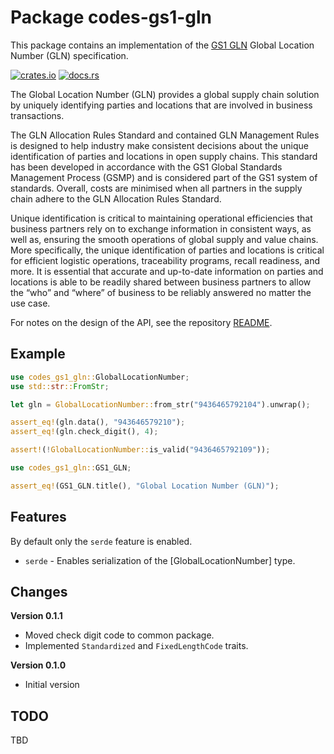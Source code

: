 # Package codes-gs1-gln

This package contains an implementation of the
[GS1 GLN](https://www.gs1.org/standards/id-keys/gln) Global Location Number (GLN) specification.

[![crates.io](https://img.shields.io/crates/v/codes-gs1-gln.svg)](https://crates.io/crates/codes-gs1-gln)
[![docs.rs](https://docs.rs/codes-gs1-gln/badge.svg)](https://docs.rs/codes-gs1-gln)

The Global Location Number (GLN) provides a global supply chain solution by uniquely identifying parties and locations that are involved in business transactions.

The GLN Allocation Rules Standard and contained GLN Management Rules is designed to help industry make consistent decisions about the unique identification of parties and locations in open supply chains. This standard has been developed in accordance with the GS1 Global Standards Management Process (GSMP) and is considered part of the GS1 system of standards. Overall, costs are minimised when all partners in the supply chain adhere to the GLN Allocation Rules Standard.

Unique identification is critical to maintaining operational efficiencies that business partners rely on to exchange information in consistent ways, as well as, ensuring the smooth operations of global supply and value chains. More specifically, the unique identification of parties and locations is critical for efficient logistic operations, traceability programs, recall readiness, and more. It is essential that accurate and up-to-date information on parties and locations is able to be readily shared between business partners to allow the “who” and “where” of business to be reliably answered no matter the use case.

For notes on the design of the API, see the repository 
[README](https://github.com/johnstonskj/rust-codes/blob/main/README.md).

## Example

```rust
use codes_gs1_gln::GlobalLocationNumber;
use std::str::FromStr;

let gln = GlobalLocationNumber::from_str("9436465792104").unwrap();

assert_eq!(gln.data(), "943646579210");
assert_eq!(gln.check_digit(), 4);

assert!(!GlobalLocationNumber::is_valid("9436465792109"));
```

```rust
use codes_gs1_gln::GS1_GLN;

assert_eq!(GS1_GLN.title(), "Global Location Number (GLN)");
```

## Features

By default only the `serde` feature is enabled.

* `serde` - Enables serialization of the [GlobalLocationNumber] type.

## Changes

**Version 0.1.1**

* Moved check digit code to common package.
* Implemented `Standardized` and `FixedLengthCode` traits.

**Version 0.1.0**

* Initial version

## TODO

TBD

